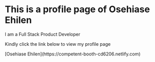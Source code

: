 # This is a profile page of Osehiase Ehilen
<p>I am a Full Stack Product Developer</p>
<p>Kindly click the link below to view my profile page</p>
[Osehiase Ehilen](https://competent-booth-cd6206.netlify.com)
